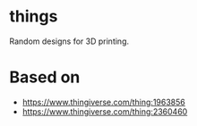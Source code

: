 # things
Random designs for 3D printing. 


# Based on
- https://www.thingiverse.com/thing:1963856
- https://www.thingiverse.com/thing:2360460
